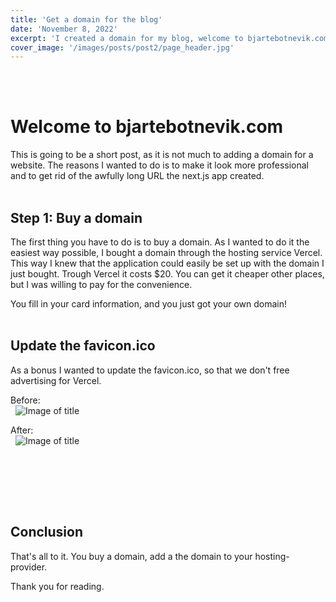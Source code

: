 ```yaml
---
title: 'Get a domain for the blog'
date: 'November 8, 2022'
excerpt: 'I created a domain for my blog, welcome to bjartebotnevik.com!'
cover_image: '/images/posts/post2/page_header.jpg'
---
```

\
&nbsp;

# Welcome to bjartebotnevik.com


This is going to be a short post, as it is not much to adding a domain for a website. The reasons I wanted to do is to make it look more professional and to get rid of the awfully long URL the next.js app created.
\
&nbsp;

## Step 1: Buy a domain

The first thing you have to do is to buy a domain. As I wanted to do it the easiest way possible, I bought a domain through the hosting service Vercel. This way I knew that the application could easily be set up with the domain I just bought. Trough Vercel it costs $20. You can get it cheaper other places, but I was willing to pay for the convenience.

You fill in your card information, and you just got your own domain!
\
&nbsp;


## Update the favicon.ico


As a bonus I wanted to update the favicon.ico, so that we don't free advertising for Vercel.

Before:
\
&nbsp;
![Image of title](/images/posts/post2/before2.PNG)

After:
\
&nbsp;
![Image of title](/images/posts/post2/after2.PNG)

\
&nbsp;

\
&nbsp;

## Conclusion

That's all to it. You buy a domain, add a the domain to your hosting-provider.

Thank you for reading.
